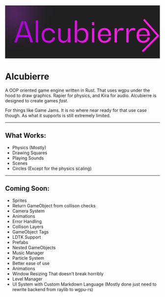 ![Logo](logo.png)
# Alcubierre
A OOP oriented game engine written in Rust. That uses wgpu under the hood to draw graphics. Rapier for physics, and Kira for audio.
Alcubierre is designed to create games *fast*. 

For things like Game Jams. 
It is no where near ready for that use case though. As what it supports is still extremely limited.

---

## What Works:
* Physics (Mostly)
* Drawing Squares
* Playing Sounds
* Scenes
* Circles (Except for the physics scaling)

---

## Coming Soon:
* Sprites
* Return GameObject from collison checks
* Camera System
* Animations
* Error Handling
* Collison Layers
* GameObject Tags
* LDTK Support
* Prefabs
* Nested GameObjects
* Music Manager
* Particle System
* Better ease of use
* Animations
* Window Resizing That doesn't break horribly
* Level Manager
* UI System with Custom Markdown Language (Mostly done just need to rewrite backend from raylib to wgpu-rs)

